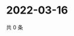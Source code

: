 # 2022-03-16

共 0 条

<!-- BEGIN WEIBO -->
<!-- 最后更新时间 Wed Mar 16 2022 00:00:43 GMT+0800 (China Standard Time) -->

<!-- END WEIBO -->
